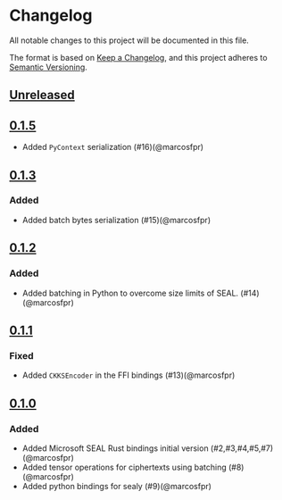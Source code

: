 # Changelog

All notable changes to this project will be documented in this file.

The format is based on [Keep a Changelog](https://keepachangelog.com/en/1.1.0/),
and this project adheres to [Semantic Versioning](https://semver.org/spec/v2.0.0.html).

## [Unreleased]

## [0.1.5]

- Added `PyContext` serialization (#16)(@marcosfpr)

## [0.1.3]

### Added

- Added batch bytes serialization (#15)(@marcosfpr)

## [0.1.2]

### Added

- Added batching in Python to overcome size limits of SEAL. (#14)(@marcosfpr)

## [0.1.1]

### Fixed

- Added `CKKSEncoder` in the FFI bindings (#13)(@marcosfpr)

## [0.1.0]

### Added

- Added Microsoft SEAL Rust bindings initial version (#2,#3,#4,#5,#7)(@marcosfpr)
- Added tensor operations for ciphertexts using batching (#8)(@marcosfpr)
- Added python bindings for sealy (#9)(@marcosfpr)

[0.1.0]: https://github.com/marcosfpr/sealy/compare/v0.1.0...v0.1.0
[0.1.1]: https://github.com/marcosfpr/sealy/compare/v0.1.0...v0.1.1
[0.1.2]: https://github.com/marcosfpr/sealy/compare/v0.1.1...v0.1.2
[0.1.3]: https://github.com/marcosfpr/sealy/compare/v0.1.2...v0.1.3
[0.1.5]: https://github.com/marcosfpr/sealy/compare/v0.1.3...v0.1.5
[unreleased]: https://github.com/marcosfpr/sealy/compare/v0.1.5...HEAD
